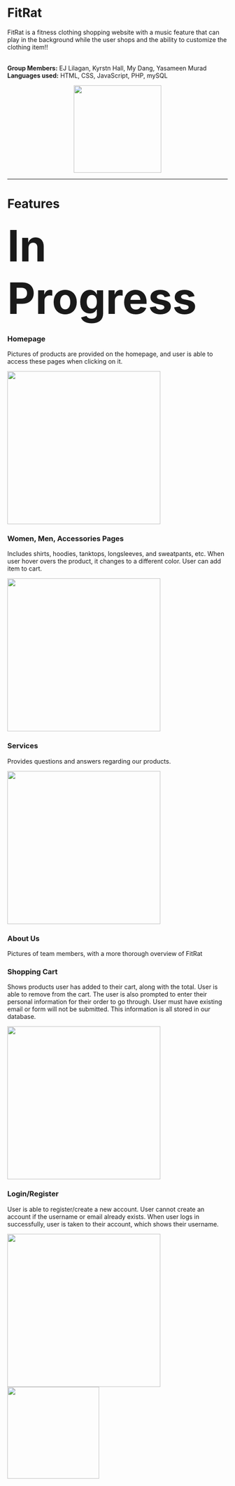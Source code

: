 <h1>FitRat</h1>
FitRat is a fitness clothing shopping website with a music feature that can play in the background while the user shops and the ability to customize the clothing item!! <br><br>

**Group Members:** EJ Lilagan, Kyrstn Hall, My Dang, Yasameen Murad  <br>
**Languages used:** HTML, CSS, JavaScript, PHP, mySQL
<p align="center">
  <img width="200" height="200" src="https://media.discordapp.net/attachments/1081329569258287296/1086137061750353971/image.png">
</p>
<hr>

<h1>Features</h1>
<b style="font-size: 99px">In Progress</b>

<h3>Homepage</h2>
<p>Pictures of products are provided on the homepage, and user is able to access these pages when clicking on it. </p>
<p>
  <img width="350" src="https://cdn.discordapp.com/attachments/1035806744544284694/1109600860570398870/Screenshot_2023-05-20_at_2.48.05_PM.png">
</p>
<h3>Women, Men, Accessories Pages</h2>
<p>Includes shirts, hoodies, tanktops, longsleeves, and sweatpants, etc. When user hover overs the product, it changes to a different color. User can add item to cart.</p>
<p>
  <img width="350" src="https://cdn.discordapp.com/attachments/1035806744544284694/1109601092251172874/Screenshot_2023-05-20_at_2.48.23_PM.png">
</p>
<h3>Services</h2>
<p>Provides questions and answers regarding our products.</p>
<p>
  <img width="350" src="https://cdn.discordapp.com/attachments/1035806744544284694/1109601597270544534/Screenshot_2023-05-20_at_3.00.16_PM.png">
</p>
<h3>About Us</h2>
<p>Pictures of team members, with a more thorough overview of FitRat</p>
<h3>Shopping Cart</h2>
<p>Shows products user has added to their cart, along with the total. User is able to remove from the cart. The user is also prompted to enter their personal information for their order to go through. User must have existing email or form will not be submitted. This information is all stored in our database.</p>
<p>
  <img width="350" src="https://cdn.discordapp.com/attachments/1035806744544284694/1109601265819852940/Screenshot_2023-05-20_at_2.53.35_PM.png">
</p>
<h3>Login/Register</h2>
<p>User is able to register/create a new account. User cannot create an account if the username or email already exists. When user logs in successfully, user is taken to their account, which shows their username.</p>
<p>
  <img width="350" src="https://cdn.discordapp.com/attachments/1035806744544284694/1109601329439047792/Screenshot_2023-05-20_at_2.55.02_PM.png">
  <img width="210" src="https://cdn.discordapp.com/attachments/1035806744544284694/1109601603763322950/Screenshot_2023-05-20_at_2.59.42_PM.png">
</p>

